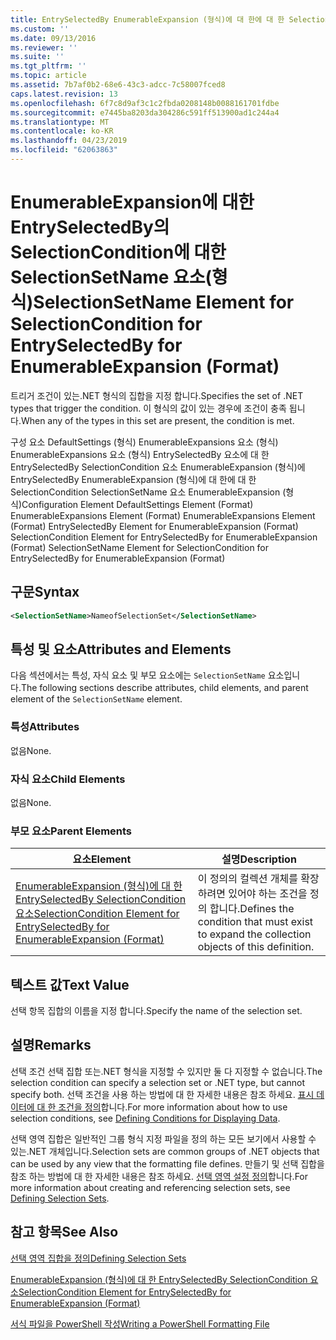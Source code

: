 ```yaml
---
title: EntrySelectedBy EnumerableExpansion (형식)에 대 한에 대 한 SelectionCondition SelectionSetName 요소 | Microsoft Docs
ms.custom: ''
ms.date: 09/13/2016
ms.reviewer: ''
ms.suite: ''
ms.tgt_pltfrm: ''
ms.topic: article
ms.assetid: 7b7af0b2-68e6-43c3-adcc-7c58007fced8
caps.latest.revision: 13
ms.openlocfilehash: 6f7c8d9af3c1c2fbda0208148b0088161701fdbe
ms.sourcegitcommit: e7445ba8203da304286c591ff513900ad1c244a4
ms.translationtype: MT
ms.contentlocale: ko-KR
ms.lasthandoff: 04/23/2019
ms.locfileid: "62063863"
---
```

# <a name="selectionsetname-element-for-selectioncondition-for-entryselectedby-for-enumerableexpansion-format"></a><span data-ttu-id="51ece-102">EnumerableExpansion에 대한 EntrySelectedBy의 SelectionCondition에 대한 SelectionSetName 요소(형식)</span><span class="sxs-lookup"><span data-stu-id="51ece-102">SelectionSetName Element for SelectionCondition for EntrySelectedBy for EnumerableExpansion (Format)</span></span>

<span data-ttu-id="51ece-103">트리거 조건이 있는.NET 형식의 집합을 지정 합니다.</span><span class="sxs-lookup"><span data-stu-id="51ece-103">Specifies the set of .NET types that trigger the condition.</span></span> <span data-ttu-id="51ece-104">이 형식의 값이 있는 경우에 조건이 충족 됩니다.</span><span class="sxs-lookup"><span data-stu-id="51ece-104">When any of the types in this set are present, the condition is met.</span></span>

<span data-ttu-id="51ece-105">구성 요소 DefaultSettings (형식) EnumerableExpansions 요소 (형식) EnumerableExpansions 요소 (형식) EntrySelectedBy 요소에 대 한 EntrySelectedBy SelectionCondition 요소 EnumerableExpansion (형식)에 EntrySelectedBy EnumerableExpansion (형식)에 대 한에 대 한 SelectionCondition SelectionSetName 요소 EnumerableExpansion (형식)</span><span class="sxs-lookup"><span data-stu-id="51ece-105">Configuration Element DefaultSettings Element (Format) EnumerableExpansions Element (Format) EnumerableExpansions Element (Format) EntrySelectedBy Element for EnumerableExpansion (Format) SelectionCondition Element for EntrySelectedBy for EnumerableExpansion (Format) SelectionSetName Element for SelectionCondition for EntrySelectedBy for EnumerableExpansion (Format)</span></span>

## <a name="syntax"></a><span data-ttu-id="51ece-106">구문</span><span class="sxs-lookup"><span data-stu-id="51ece-106">Syntax</span></span>

```xml
<SelectionSetName>NameofSelectionSet</SelectionSetName>
```

## <a name="attributes-and-elements"></a><span data-ttu-id="51ece-107">특성 및 요소</span><span class="sxs-lookup"><span data-stu-id="51ece-107">Attributes and Elements</span></span>

<span data-ttu-id="51ece-108">다음 섹션에서는 특성, 자식 요소 및 부모 요소에는 `SelectionSetName` 요소입니다.</span><span class="sxs-lookup"><span data-stu-id="51ece-108">The following sections describe attributes, child elements, and parent element of the `SelectionSetName` element.</span></span>

### <a name="attributes"></a><span data-ttu-id="51ece-109">특성</span><span class="sxs-lookup"><span data-stu-id="51ece-109">Attributes</span></span>

<span data-ttu-id="51ece-110">없음</span><span class="sxs-lookup"><span data-stu-id="51ece-110">None.</span></span>

### <a name="child-elements"></a><span data-ttu-id="51ece-111">자식 요소</span><span class="sxs-lookup"><span data-stu-id="51ece-111">Child Elements</span></span>

<span data-ttu-id="51ece-112">없음</span><span class="sxs-lookup"><span data-stu-id="51ece-112">None.</span></span>

### <a name="parent-elements"></a><span data-ttu-id="51ece-113">부모 요소</span><span class="sxs-lookup"><span data-stu-id="51ece-113">Parent Elements</span></span>

|<span data-ttu-id="51ece-114">요소</span><span class="sxs-lookup"><span data-stu-id="51ece-114">Element</span></span>|<span data-ttu-id="51ece-115">설명</span><span class="sxs-lookup"><span data-stu-id="51ece-115">Description</span></span>|
|-------------|-----------------|
|[<span data-ttu-id="51ece-116">EnumerableExpansion (형식)에 대 한 EntrySelectedBy SelectionCondition 요소</span><span class="sxs-lookup"><span data-stu-id="51ece-116">SelectionCondition Element for EntrySelectedBy for EnumerableExpansion (Format)</span></span>](./selectioncondition-element-for-entryselectedby-for-enumerableexpansion-format.md)|<span data-ttu-id="51ece-117">이 정의의 컬렉션 개체를 확장 하려면 있어야 하는 조건을 정의 합니다.</span><span class="sxs-lookup"><span data-stu-id="51ece-117">Defines the condition that must exist to expand the collection objects of this definition.</span></span>|

## <a name="text-value"></a><span data-ttu-id="51ece-118">텍스트 값</span><span class="sxs-lookup"><span data-stu-id="51ece-118">Text Value</span></span>

<span data-ttu-id="51ece-119">선택 항목 집합의 이름을 지정 합니다.</span><span class="sxs-lookup"><span data-stu-id="51ece-119">Specify the name of the selection set.</span></span>

## <a name="remarks"></a><span data-ttu-id="51ece-120">설명</span><span class="sxs-lookup"><span data-stu-id="51ece-120">Remarks</span></span>

<span data-ttu-id="51ece-121">선택 조건 선택 집합 또는.NET 형식을 지정할 수 있지만 둘 다 지정할 수 없습니다.</span><span class="sxs-lookup"><span data-stu-id="51ece-121">The selection condition can specify a selection set or .NET type, but cannot specify both.</span></span> <span data-ttu-id="51ece-122">선택 조건을 사용 하는 방법에 대 한 자세한 내용은 참조 하세요. [표시 데이터에 대 한 조건을 정의](./defining-conditions-for-displaying-data.md)합니다.</span><span class="sxs-lookup"><span data-stu-id="51ece-122">For more information about how to use selection conditions, see [Defining Conditions for Displaying Data](./defining-conditions-for-displaying-data.md).</span></span>

<span data-ttu-id="51ece-123">선택 영역 집합은 일반적인 그룹 형식 지정 파일을 정의 하는 모든 보기에서 사용할 수 있는.NET 개체입니다.</span><span class="sxs-lookup"><span data-stu-id="51ece-123">Selection sets are common groups of .NET objects that can be used by any view that the formatting file defines.</span></span> <span data-ttu-id="51ece-124">만들기 및 선택 집합을 참조 하는 방법에 대 한 자세한 내용은 참조 하세요. [선택 영역 설정 정의](./defining-selection-sets.md)합니다.</span><span class="sxs-lookup"><span data-stu-id="51ece-124">For more information about creating and referencing selection sets, see [Defining Selection Sets](./defining-selection-sets.md).</span></span>

## <a name="see-also"></a><span data-ttu-id="51ece-125">참고 항목</span><span class="sxs-lookup"><span data-stu-id="51ece-125">See Also</span></span>

[<span data-ttu-id="51ece-126">선택 영역 집합을 정의</span><span class="sxs-lookup"><span data-stu-id="51ece-126">Defining Selection Sets</span></span>](./defining-selection-sets.md)

[<span data-ttu-id="51ece-127">EnumerableExpansion (형식)에 대 한 EntrySelectedBy SelectionCondition 요소</span><span class="sxs-lookup"><span data-stu-id="51ece-127">SelectionCondition Element for EntrySelectedBy for EnumerableExpansion (Format)</span></span>](./selectioncondition-element-for-entryselectedby-for-enumerableexpansion-format.md)

[<span data-ttu-id="51ece-128">서식 파일을 PowerShell 작성</span><span class="sxs-lookup"><span data-stu-id="51ece-128">Writing a PowerShell Formatting File</span></span>](./writing-a-powershell-formatting-file.md)
